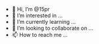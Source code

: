 - 👋 Hi, I’m @15pr
- 👀 I’m interested in ...
- 🌱 I’m currently learning ...
- 💞️ I’m looking to collaborate on ...
- 📫 How to reach me ...

<!---
15pr/15pr is a ✨ special ✨ repository because its `README.md` (this file) appears on your GitHub profile.
You can click the Preview link to take a look at your changes.
--->
